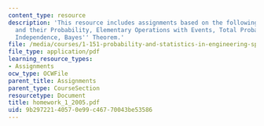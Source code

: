```yaml
---
content_type: resource
description: 'This resource includes assignments based on the following topics: Events
  and their Probability, Elementary Operations with Events, Total Probability Theorem,
  Independence, Bayes'' Theorem.'
file: /media/courses/1-151-probability-and-statistics-in-engineering-spring-2005/9b29722140570e99c46770043be53586_homework_1_2005.pdf
file_type: application/pdf
learning_resource_types:
- Assignments
ocw_type: OCWFile
parent_title: Assignments
parent_type: CourseSection
resourcetype: Document
title: homework_1_2005.pdf
uid: 9b297221-4057-0e99-c467-70043be53586
---
```

